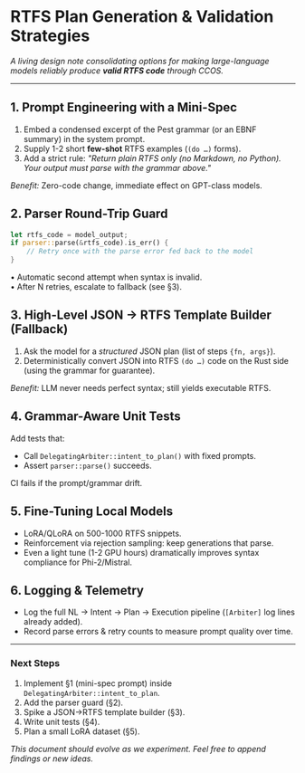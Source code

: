 # RTFS Plan Generation & Validation Strategies

_A living design note consolidating options for making large-language models reliably produce **valid RTFS code** through CCOS._

---

## 1. Prompt Engineering with a Mini-Spec

1. Embed a condensed excerpt of the Pest grammar (or an EBNF summary) in the system prompt.
2. Supply 1-2 short **few-shot** RTFS examples (`(do …)` forms).
3. Add a strict rule: *"Return plain RTFS only (no Markdown, no Python). Your output must parse with the grammar above."*

*Benefit:* Zero-code change, immediate effect on GPT-class models.

## 2. Parser Round-Trip Guard

```rust
let rtfs_code = model_output;
if parser::parse(&rtfs_code).is_err() {
    // Retry once with the parse error fed back to the model
}
```

• Automatic second attempt when syntax is invalid.  
• After N retries, escalate to fallback (see §3).

## 3. High-Level JSON → RTFS Template Builder (Fallback)

1. Ask the model for a *structured* JSON plan (list of steps `{fn, args}`).
2. Deterministically convert JSON into RTFS `(do …)` code on the Rust side (using the grammar for guarantee).

*Benefit:* LLM never needs perfect syntax; still yields executable RTFS.

## 4. Grammar-Aware Unit Tests

Add tests that:
* Call `DelegatingArbiter::intent_to_plan()` with fixed prompts.
* Assert `parser::parse()` succeeds.

CI fails if the prompt/grammar drift.

## 5. Fine-Tuning Local Models

* LoRA/QLoRA on 500-1000 RTFS snippets.
* Reinforcement via rejection sampling: keep generations that parse.
* Even a light tune (1-2 GPU hours) dramatically improves syntax compliance for Phi-2/Mistral.

## 6. Logging & Telemetry

* Log the full NL → Intent → Plan → Execution pipeline (`[Arbiter]` log lines already added).
* Record parse errors & retry counts to measure prompt quality over time.

---

### Next Steps

1. Implement §1 (mini-spec prompt) inside `DelegatingArbiter::intent_to_plan`.
2. Add the parser guard (§2).
3. Spike a JSON→RTFS template builder (§3).
4. Write unit tests (§4).
5. Plan a small LoRA dataset (§5).

_This document should evolve as we experiment.  Feel free to append findings or new ideas._ 